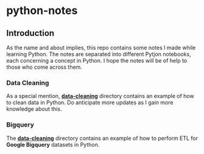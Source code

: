 # python-notes

## Introduction

As the name and about implies, this repo contains some notes I made while learning Python. The notes are separated into different Pytjon notebooks, each concerning a concept in Python. I hope the notes will be of help to those who come across them.

### Data Cleaning
As a special mention, **[data-cleaning](https://github.com/nacht29/python-notes/tree/main/data-cleaning)** directory contains an example of how to clean data in Python. Do anticipate more updates as I gain more knowledge about this.

### Bigquery
The  **[data-cleaning](https://github.com/nacht29/python-notes/blob/main/biquery/bigquery.ipynb)** directory contains an example of how to perform ETL for **Google Bigquery** datasets in Python.
